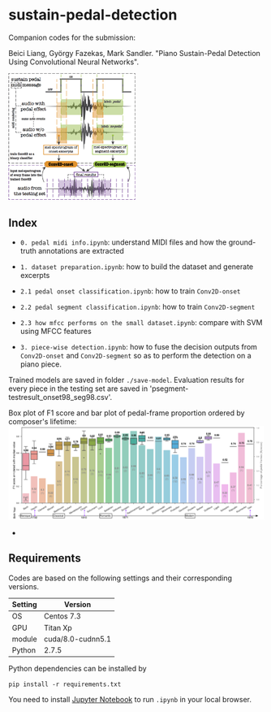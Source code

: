 # sustain-pedal-detection

Companion codes for the submission:

Beici Liang, György Fazekas, Mark Sandler. "Piano Sustain-Pedal Detection Using Convolutional Neural Networks".

<img src="https://github.com/beiciliang/sustain-pedal-detection/blob/master/framework.png" width="250">

## Index

* `0. pedal midi info.ipynb`: understand MIDI files and how the ground-truth annotations are extracted

* `1. dataset preparation.ipynb`: how to build the dataset and generate excerpts

* `2.1 pedal onset classification.ipynb`: how to train `Conv2D-onset`

* `2.2 pedal segment classification.ipynb`: how to train `Conv2D-segment`

* `2.3 how mfcc performs on the small dataset.ipynb`: compare with SVM using MFCC features

* `3. piece-wise detection.ipynb`: how to fuse the decision outputs from `Conv2D-onset` and `Conv2D-segment` so as to perform the detection on a piano piece.

Trained models are saved in folder `./save-model`. Evaluation results for every piece in the testing set are saved in 'psegment-testresult_onset98_seg98.csv'.

Box plot of F1 score and bar plot of pedal-frame proportion ordered by composer's lifetime:
![Image of result](result-composer.png)

- 

## Requirements

Codes are based on the following settings and their corresponding versions. 

Setting | Version
------------ | -------------
OS | Centos 7.3
GPU | Titan Xp
module | cuda/8.0-cudnn5.1
Python | 2.7.5

Python dependencies can be installed by
```
pip install -r requirements.txt
```

You need to install [Jupyter Notebook](http://jupyter.org/) to run `.ipynb` in your local browser.
